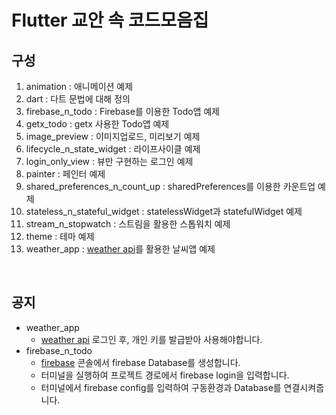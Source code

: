 # Flutter 교안 속 코드모음집

## 구성

1. animation : 애니메이션 예제
2. dart : 다트 문법에 대해 정의
3. firebase_n_todo : Firebase를 이용한 Todo앱 예제
4. getx_todo : getx 사용한 Todo앱 예제
5. image_preview : 이미지업로드, 미리보기 예제
6. lifecycle_n_state_widget : 라이프사이클 예제
7. login_only_view : 뷰만 구현하는 로그인 예제
8. painter : 페인터 예제
9. shared_preferences_n_count_up : sharedPreferences를 이용한 카운트업 예제
10. stateless_n_stateful_widget : statelessWidget과 statefulWidget 예제
11. stream_n_stopwatch : 스트림을 활용한 스톱워치 예제
12. theme : 테마 예제
13. weather_app : [weather api](https://www.weatherapi.com/)를 활용한 날씨앱 예제

<br/>

## 공지

- weather_app
  - [weather api](https://www.weatherapi.com/) 로그인 후, 개인 키를 발급받아 사용해야합니다.
- firebase_n_todo
  - [firebase](https://firebase.google.com/?hl=ko) 콘솔에서 firebase Database를 생성합니다.
  - 터미널을 실행하여 프로젝트 경로에서 firebase login을 입력합니다.
  - 터미널에서 firebase config를 입력하여 구동환경과 Database를 연결시켜줍니다.
